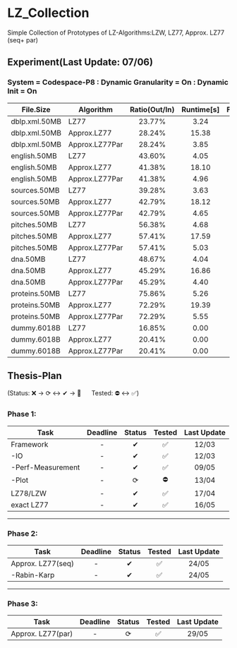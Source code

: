 # LZ_Collection

Simple Collection of Prototypes of LZ-Algorithms:LZW, LZ77, Approx. LZ77 (seq+ par)

## Experiment(Last Update: 07/06)

### System = Codespace-P8 : Dynamic Granularity = On : Dynamic Init = On

|File.Size|Algorithm|Ratio(Out/In)|Runtime[s]|Factors(#/In)|Memory([Byte]/In)|
|---------------|---------------|:---------------:|:---------------:|:---------------:|:------------:|
|dblp.xml.50MB|LZ77|23.77%|3.24|4.64%|20.00|
|dblp.xml.50MB|Approx.LZ77|28.24%|15.38|7.69%|4.16|
|dblp.xml.50MB|Approx.LZ77Par|28.24%|3.85|7.69%|3.97|
|english.50MB|LZ77|43.60%|4.05|7.63%|20.00|
|english.50MB|Approx.LZ77|41.38%|18.10|10.77%|6.80|
|english.50MB|Approx.LZ77Par|41.38%|4.96|10.77%|7.76|
|sources.50MB|LZ77|39.28%|3.63|7.75%|20.00|
|sources.50MB|Approx.LZ77|42.79%|18.12|11.89%|7.68|
|sources.50MB|Approx.LZ77Par|42.79%|4.65|11.89%|7.25|
|pitches.50MB|LZ77|56.38%|4.68|27.06%|20.00|
|pitches.50MB|Approx.LZ77|57.41%|17.59|19.62%|10.60|
|pitches.50MB|Approx.LZ77Par|57.41%|5.03|19.62%|11.08|
|dna.50MB|LZ77|48.67%|4.04|7.35%|20.00|
|dna.50MB|Approx.LZ77|45.29%|16.86|11.32%|9.70|
|dna.50MB|Approx.LZ77Par|45.29%|4.40|11.32%|9.28|
|proteins.50MB|LZ77|75.86%|5.26|26.11%|20.00|
|proteins.50MB|Approx.LZ77|72.29%|19.39|18.36%|19.38|
|proteins.50MB|Approx.LZ77Par|72.29%|5.55|18.36%|17.47|
|dummy.6018B|LZ77|16.85%|0.00|9.70%|20.00|
|dummy.6018B|Approx.LZ77|20.41%|0.00|11.05%|6.64|
|dummy.6018B|Approx.LZ77Par|20.41%|0.00|11.05%|6.64|

## Thesis-Plan

(Status: ❌ &rarr; ⟳ &harr; ✔ &rarr; 🌟 &nbsp;&nbsp;&nbsp;&nbsp; Tested: ⛔ &harr; ✅)


### Phase 1:
|Task               |Deadline   |Status  |Tested     |Last Update|
|-------------------|:---------:|:------:|:---------:|:---------:|
|Framework          |-          |✔       |✅          |12/03      |
| -IO               |-          |✔       |✅          |12/03      |
| -Perf-Measurement |-          |✔       |✅          |09/05      |
| -Plot             |-          |⟳       |⛔          |13/04      |
|LZ78/LZW           |-          |✔       |✅          |17/04      |
|exact LZ77         |-          |✔       |✅          |16/05      |

---
### Phase 2:
|Task               |Deadline   |Status  |Tested     |Last Update|
|-------------------|:---------:|:------:|:---------:|:---------:|
|Approx. LZ77(seq)  |-          |✔       |✅          |24/05      |
| -Rabin-Karp       |-          |✔       |✅          |24/05      |

---
### Phase 3:
|Task               |Deadline   |Status  |Tested     |Last Update|
|-------------------|:---------:|:------:|:---------:|:---------:|
|Approx. LZ77(par)  |-          |⟳       |✅          |29/05      |


